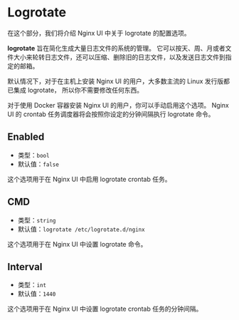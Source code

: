 # Logrotate

在这个部分，我们将介绍 Nginx UI 中关于 logrotate 的配置选项。

**logrotate** 旨在简化生成大量日志文件的系统的管理。
它可以按天、周、月或者文件大小来轮转日志文件，还可以压缩、删除旧的日志文件，以及发送日志文件到指定的邮箱。

默认情况下，对于在主机上安装 Nginx UI 的用户，大多数主流的 Linux 发行版都已集成 logrotate，
所以你不需要修改任何东西。

对于使用 Docker 容器安装 Nginx UI 的用户，你可以手动启用这个选项。
Nginx UI 的 crontab 任务调度器将会按照你设定的分钟间隔执行 logrotate 命令。

## Enabled
- 类型：`bool`
- 默认值：`false`

这个选项用于在 Nginx UI 中启用 logrotate crontab 任务。

## CMD
- 类型：`string`
- 默认值：`logrotate /etc/logrotate.d/nginx`

这个选项用于在 Nginx UI 中设置 logrotate 命令。

## Interval
- 类型：`int`
- 默认值：`1440`

这个选项用于在 Nginx UI 中设置 logrotate crontab 任务的分钟间隔。
